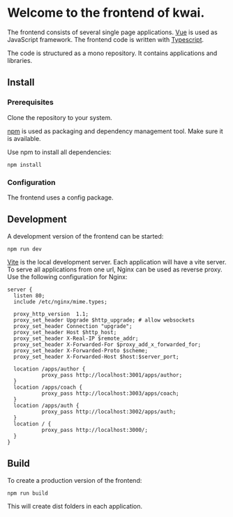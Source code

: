 # Welcome to the frontend of kwai.

The frontend consists of several single page applications. [Vue](https://vuejs.org) is used as JavaScript framework.
The frontend code is written with [Typescript](https://www.typescriptlang.org/).

The code is structured as a mono repository. It contains applications
and libraries.

## Install

### Prerequisites

Clone the repository to your system.

[npm](https://www.npmjs.com/) is used as packaging and dependency management tool.
Make sure it is available.

Use npm to install all dependencies:

`npm install`

### Configuration

The frontend uses a config package.

## Development

A development version of the frontend can be started:

`npm run dev`

[Vite](https://vitejs.dev/) is the local development server.
Each application will have a vite server. To serve all applications
from one url, Nginx can be used as reverse proxy. Use the following
configuration for Nginx:

````
server {
  listen 80;
  include /etc/nginx/mime.types;

  proxy_http_version  1.1;
  proxy_set_header Upgrade $http_upgrade; # allow websockets
  proxy_set_header Connection "upgrade";
  proxy_set_header Host $http_host;
  proxy_set_header X-Real-IP $remote_addr;
  proxy_set_header X-Forwarded-For $proxy_add_x_forwarded_for;
  proxy_set_header X-Forwarded-Proto $scheme;
  proxy_set_header X-Forwarded-Host $host:$server_port;

  location /apps/author {
           proxy_pass http://localhost:3001/apps/author;
  }
  location /apps/coach {
           proxy_pass http://localhost:3003/apps/coach;
  }
  location /apps/auth {
           proxy_pass http://localhost:3002/apps/auth;
  }
  location / {
           proxy_pass http://localhost:3000/;
  }
}
````

## Build

To create a production version of the frontend:

`npm run build`

This will create dist folders in each application.
